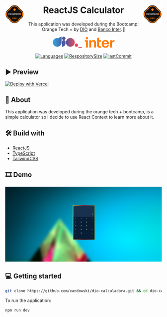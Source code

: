 <div align="center">

<img align="left" width="60px" src="./src/assets/images/orange-tech.svg">
<img align="right" width="60px" src="./src/assets/images/orange-tech.svg">
<h1>ReactJS Calculator </h1>

This application was developed during the Bootcamp: <spabn>Orange Tech +</span> by [DIO](https://web.dio.me/) and [Banco Inter]().🚀

</div>

<div align="center">

<div align="">
  <img align="" width="100px" src="./src/assets/images/dio-logo.svg">
  <img align="" width="100px" src="./src/assets/images/logo-inter.svg">
</div>

[![Languages](https://img.shields.io/github/languages/count/xandowski/dio-calculadora?color=ff7a00)]()
[![RespositorySize](https://img.shields.io/github/repo-size/xandowski/dio-calculadora?color=ff7a00)]()
[![lastCommit](https://img.shields.io/github/last-commit/xandowski/dio-calculadora?color=ff7a00)]()

</div>

## ▶ Preview

[![Deploy with Vercel](https://vercel.com/button)](https://calculator-xandowski.vercel.app/)

## 📃 About

This application was developed during the orange tech + bootcamp, is a simple calculator so i decide to use React Context to learn more about it.

## 🛠 Build with

- [ReactJS](https://beta.reactjs.org/)
- [TypeScript](https://www.typescriptlang.org/)
- [TailwindCSS](https://tailwindcss.com/)

## 🎞 Demo

<img src="src/assets/images/demo.png">

## 💻 Getting started

```sh
git clone https://github.com/xandowski/dio-calculadora.git && cd dio-calculadora
```

To run the application:

```sh
npm run dev
```
